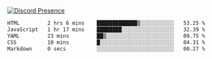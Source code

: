 [![Discord Presence](https://lanyard.cnrad.dev/api/689805100331696149)](https://discord.com/users/689805100331696149)

<!--START_SECTION:waka-->

```txt
HTML         2 hrs 6 mins    █████████████▒░░░░░░░░░░░   53.25 %
JavaScript   1 hr 17 mins    ████████░░░░░░░░░░░░░░░░░   32.39 %
YAML         23 mins         ██▒░░░░░░░░░░░░░░░░░░░░░░   09.75 %
CSS          10 mins         █░░░░░░░░░░░░░░░░░░░░░░░░   04.31 %
Markdown     0 secs          ░░░░░░░░░░░░░░░░░░░░░░░░░   00.27 %
```

<!--END_SECTION:waka-->
<img src="https://hit.yhype.me/github/profile?user_id=53441990" alt="">
